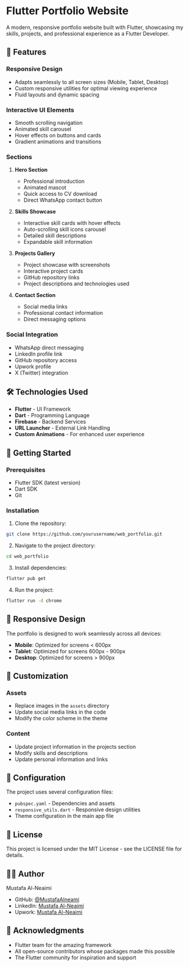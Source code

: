 # Flutter Portfolio Website

A modern, responsive portfolio website built with Flutter, showcasing my skills, projects, and professional experience as a Flutter Developer.

## 🌟 Features

### Responsive Design
- Adapts seamlessly to all screen sizes (Mobile, Tablet, Desktop)
- Custom responsive utilities for optimal viewing experience
- Fluid layouts and dynamic spacing

### Interactive UI Elements
- Smooth scrolling navigation
- Animated skill carousel
- Hover effects on buttons and cards
- Gradient animations and transitions

### Sections
1. **Hero Section**
   - Professional introduction
   - Animated mascot
   - Quick access to CV download
   - Direct WhatsApp contact button

2. **Skills Showcase**
   - Interactive skill cards with hover effects
   - Auto-scrolling skill icons carousel
   - Detailed skill descriptions
   - Expandable skill information

3. **Projects Gallery**
   - Project showcase with screenshots
   - Interactive project cards
   - GitHub repository links
   - Project descriptions and technologies used

4. **Contact Section**
   - Social media links
   - Professional contact information
   - Direct messaging options

### Social Integration
- WhatsApp direct messaging
- LinkedIn profile link
- GitHub repository access
- Upwork profile
- X (Twitter) integration

## 🛠️ Technologies Used

- **Flutter** - UI Framework
- **Dart** - Programming Language
- **Firebase** - Backend Services
- **URL Launcher** - External Link Handling
- **Custom Animations** - For enhanced user experience

## 🚀 Getting Started

### Prerequisites
- Flutter SDK (latest version)
- Dart SDK
- Git

### Installation

1. Clone the repository:
```bash
git clone https://github.com/yourusername/web_portfolio.git
```

2. Navigate to the project directory:
```bash
cd web_portfolio
```

3. Install dependencies:
```bash
flutter pub get
```

4. Run the project:
```bash
flutter run -d chrome
```

## 📱 Responsive Design

The portfolio is designed to work seamlessly across all devices:
- **Mobile**: Optimized for screens < 600px
- **Tablet**: Optimized for screens 600px - 900px
- **Desktop**: Optimized for screens > 900px

## 🎨 Customization

### Assets
- Replace images in the `assets` directory
- Update social media links in the code
- Modify the color scheme in the theme

### Content
- Update project information in the projects section
- Modify skills and descriptions
- Update personal information and links

## 🔧 Configuration

The project uses several configuration files:
- `pubspec.yaml` - Dependencies and assets
- `responsive_utils.dart` - Responsive design utilities
- Theme configuration in the main app file

## 📄 License

This project is licensed under the MIT License - see the LICENSE file for details.

## 👨‍💻 Author

Mustafa Al-Neaimi
- GitHub: [@MustafaAlneami](https://github.com/MustafaAlneami)
- LinkedIn: [Mustafa Al-Neaimi](https://www.linkedin.com/in/mustafa-al-neaimi/)
- Upwork: [Mustafa Al-Neaimi](https://www.upwork.com/freelancers/~0141dd50bdd8185b62)

## 🙏 Acknowledgments

- Flutter team for the amazing framework
- All open-source contributors whose packages made this possible
- The Flutter community for inspiration and support
